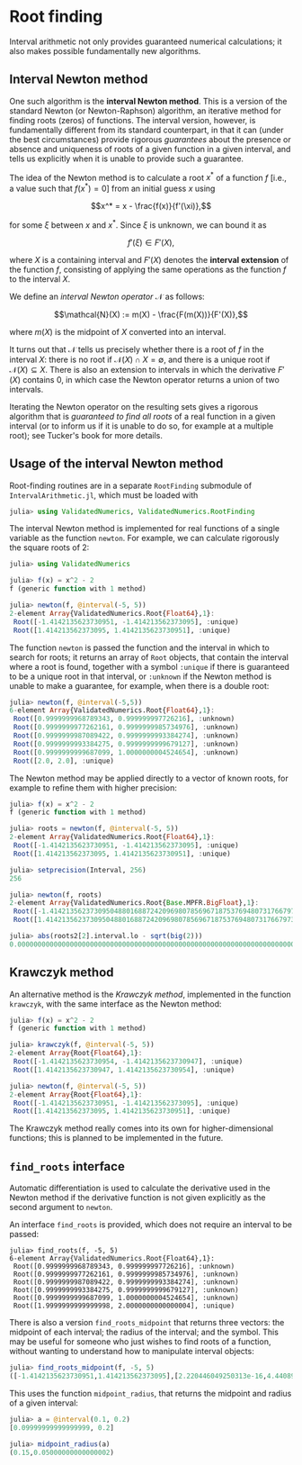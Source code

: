 <script type="text/x-mathjax-config">
  MathJax.Hub.Config({
    TeX: { equationNumbers: { autoNumber: "AMS" } }
  });
  MathJax.Hub.Config({
    TeX: { extensions: ["AMSmath.js", "AMSsymbols.js", "autobold.js", "autoload-all.js"] }
  });
  MathJax.Hub.Config({
    tex2jax: {
      inlineMath: [['$','$'], ['\\(','\\)']],
      processEscapes: true
    }
  });
</script>
<script type="text/javascript" src="http://cdn.mathjax.org/mathjax/latest/MathJax.js?config=TeX-AMS_HTML">
</script>

# Root finding

Interval arithmetic not only provides guaranteed numerical calculations; it also
makes possible fundamentally new algorithms.

## Interval Newton method
One such algorithm is the **interval Newton method**. This is a version of the
standard Newton (or Newton-Raphson) algorithm, an iterative method for finding
roots (zeros) of functions.
The interval version, however, is fundamentally different from its standard
counterpart, in that it can (under the best circumstances) provide rigorous
*guarantees* about the presence or absence and uniqueness of roots of a given
function in a given interval, and tells us explicitly when it is unable to
provide such a guarantee.

The idea of the Newton method is to calculate a root $x^\ast$ of a function
$f$ [i.e., a value such that $f(x^*) = 0$] from an initial guess $x$ using

$$x^* = x - \frac{f(x)}{f'(\xi)},$$

for some $\xi$ between $x$ and $x^*$. Since $\xi$ is unknown, we can bound it as

$$f'(\xi) \in F'(X),$$

where $X$ is a containing interval and $F'(X)$ denotes the **interval extension**
of the function $f$, consisting of applying the same operations as the function
$f$ to the interval $X$.

We define an *interval Newton operator* $\mathcal{N}$ as follows:

$$\mathcal{N}(X) := m(X) - \frac{F(m(X))}{F'(X)},$$

where $m(X)$  is the midpoint of $X$ converted into an interval.

It turns out that $\mathcal{N}$ tells us precisely whether there is a root of $f$ in
the interval $X$: there is no root if $\mathcal{N}(X) \cap X = \emptyset$, and there is
a unique root if $\mathcal{N}(X) \subseteq X$.
There is also an extension to intervals in which the derivative $F'(X)$ contains $0$,
in which case the Newton operator returns a union of two intervals.

Iterating the Newton operator on the resulting sets gives a rigorous algorithm
that is *guaranteed to find all roots* of a
real function in a given interval (or to inform us if it is unable to do so,
for example at a multiple root); see Tucker's book for more details.

## Usage of the interval Newton method

Root-finding routines are in a separate `RootFinding` submodule of `IntervalArithmetic.jl`, 
which must be loaded with
```julia
julia> using ValidatedNumerics, ValidatedNumerics.RootFinding
```

The interval Newton method is implemented for real functions of a single
variable as the function `newton`. For example, we can calculate rigorously the square roots of 2:

```julia
julia> using ValidatedNumerics

julia> f(x) = x^2 - 2
f (generic function with 1 method)

julia> newton(f, @interval(-5, 5))
2-element Array{ValidatedNumerics.Root{Float64},1}:
 Root([-1.4142135623730951, -1.414213562373095], :unique)
 Root([1.414213562373095, 1.4142135623730951], :unique)
```
The function `newton`  is passed the function and the interval in which to search for roots;
it returns an array of `Root` objects, that contain the interval where a root is found,
together with a symbol `:unique` if there is guaranteed to be a unique root in that
interval, or `:unknown` if the Newton method is unable to make a guarantee, for example,
when there is a double root:

```julia
julia> newton(f, @interval(-5,5))
6-element Array{ValidatedNumerics.Root{Float64},1}:
 Root([0.9999999968789343, 0.999999997726216], :unknown)
 Root([0.9999999977262161, 0.9999999985734976], :unknown)
 Root([0.9999999987089422, 0.9999999993384274], :unknown)
 Root([0.9999999993384275, 0.9999999999679127], :unknown)
 Root([0.9999999999687099, 1.0000000004524654], :unknown)
 Root([2.0, 2.0], :unique)
```

The Newton method may be applied directly to a vector of known roots,
for example to refine them with higher precision:
```julia
julia> f(x) = x^2 - 2
f (generic function with 1 method)

julia> roots = newton(f, @interval(-5, 5))
2-element Array{ValidatedNumerics.Root{Float64},1}:
 Root([-1.4142135623730951, -1.414213562373095], :unique)
 Root([1.414213562373095, 1.4142135623730951], :unique)

julia> setprecision(Interval, 256)
256

julia> newton(f, roots)
2-element Array{ValidatedNumerics.Root{Base.MPFR.BigFloat},1}:
 Root([-1.414213562373095048801688724209698078569671875376948073176679737990732478462119, -1.414213562373095048801688724209698078569671875376948073176679737990732478462102]₂₅₆, :unique)
 Root([1.414213562373095048801688724209698078569671875376948073176679737990732478462102, 1.414213562373095048801688724209698078569671875376948073176679737990732478462119]₂₅₆, :unique)

julia> abs(roots2[2].interval.lo - sqrt(big(2)))
0.000000000000000000000000000000000000000000000000000000000000000000000000000000

```

## Krawczyk method

An alternative method is the *Krawczyk method*, implemented in the function
`krawczyk`, with the same interface as the Newton method:
```julia
julia> f(x) = x^2 - 2
f (generic function with 1 method)

julia> krawczyk(f, @interval(-5, 5))
2-element Array{Root{Float64},1}:
 Root([-1.4142135623730954, -1.4142135623730947], :unique)
 Root([1.4142135623730947, 1.4142135623730954], :unique)

julia> newton(f, @interval(-5, 5))
2-element Array{Root{Float64},1}:
 Root([-1.4142135623730951, -1.414213562373095], :unique)
 Root([1.414213562373095, 1.4142135623730951], :unique)
```

The Krawczyk method really comes into its own for higher-dimensional functions;
this is planned to be implemented in the future.


## `find_roots` interface
Automatic differentiation is used to calculate the derivative used in the Newton method
if the derivative function is not given explicitly as the second argument to `newton`.

An interface `find_roots` is provided, which does not require an interval to be passed:
```
julia> find_roots(f, -5, 5)
6-element Array{ValidatedNumerics.Root{Float64},1}:
 Root([0.9999999968789343, 0.999999997726216], :unknown)
 Root([0.9999999977262161, 0.9999999985734976], :unknown)
 Root([0.9999999987089422, 0.9999999993384274], :unknown)
 Root([0.9999999993384275, 0.9999999999679127], :unknown)
 Root([0.9999999999687099, 1.0000000004524654], :unknown)
 Root([1.9999999999999998, 2.0000000000000004], :unique)
```


There is also a version `find_roots_midpoint` that returns three vectors:
the midpoint of each interval; the radius of the interval; and the symbol.
This may be useful for someone who just wishes to find roots of a function,
without wanting to understand how to manipulate interval objects:
```julia
julia> find_roots_midpoint(f, -5, 5)
([-1.4142135623730951,1.414213562373095],[2.220446049250313e-16,4.440892098500626e-16],[:unique,:unique])
```

This uses the function `midpoint_radius`, that returns the midpoint and radius
of a given interval:
```julia
julia> a = @interval(0.1, 0.2)
[0.09999999999999999, 0.2]

julia> midpoint_radius(a)
(0.15,0.05000000000000002)
```

